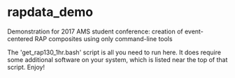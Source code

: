 # rapdata_demo
Demonstration for 2017 AMS student conference: creation of event-centered RAP composites using only command-line tools

The 'get_rap130_1hr.bash' script is all you need to run here.  It does require some additional software on your system, which is listed near the top of that script.  Enjoy!
